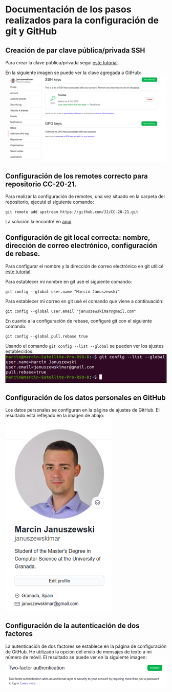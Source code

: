 # Documentación de los pasos realizados para la configuración de git y GitHub

## Creación de par clave pública/privada SSH

Para crear la clave pública/privada seguí [este tutorial](https://docs.github.com/es/free-pro-team@latest/github/authenticating-to-github/generating-a-new-ssh-key-and-adding-it-to-the-ssh-agent).

En la siguiente imagen se puede ver la clave agregada a GitHub:
![Captura de pantalla de GitHub SSH](imgs/config-git-github/github-ssh.png)

## Configuración de los remotes correcto para repositorio CC-20-21.

Para realizar la configuración de remotes, una vez situado en la carpeta del repositorio, ejecuté el siguiente comando:
```
git remote add upstream https://github.com/JJ/CC-20-21.git
```
La solución la encontré en [aquí](https://github.com/JJ/CC-20-21/blob/master/objetivos/README.md). 

## Configuración de git local correcta: nombre, dirección de correo electrónico, configuración de rebase.

Para configurar el nombre y la dirección de correo electrónico en git utilicé [este tutorial](https://docs.github.com/es/free-pro-team@latest/github/using-git/setting-your-username-in-git).

Para establecer mi nombre en git usé el siguiente comando:
```
git config --global user.name "Marcin Januszewski"
```

Para establecer mi correo en git usé el comando que viene a continuación:
```
git config --global user.email "januszewskimar@gmail.com"
```

En cuanto a la configuración de rebase, configuré git con el siguiente comando:
```
git config --global pull.rebase true
```

Usando el comando `git config --list --global` se pueden ver los ajustes establecidos.
![Captura de pantalla ajustes de git](imgs/config-git-github/git-config.png)

## Configuración de los datos personales en GitHub

Los datos personales se configuran en la página de ajustes de GitHub. El resultado está reflejado en la imagen de abajo:
![Captura de pantalla ajustes datos personales GitHub](imgs/config-git-github/github-personal-data.png)


## Configuración de la autenticación de dos factores

La autenticación de dos factores se establece en la página de configuración de GitHub. He utilizado la opción del envío de mensajes de texto a mi número de móvil. El resultado se puede ver en la siguiente imagen:
![Captura de pantalla autenticación de dos factores](imgs/config-git-github/github-two-factor-auth.png)
